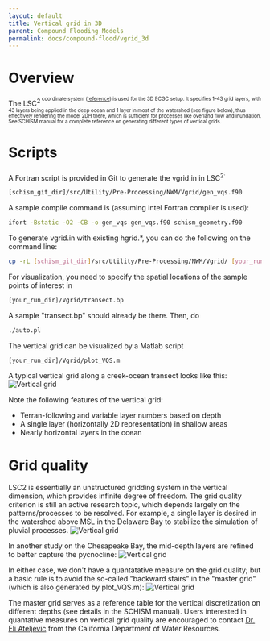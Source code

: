 ```yaml
---
layout: default
title: Vertical grid in 3D
parent: Compound Flooding Models
permalink: docs/compound-flood/vgrid_3d
---
```


# Overview
The LSC<sup>2<sup> coordinate system ([reference](https://www.sciencedirect.com/science/article/pii/S1463500314001437)) is used for the 3D ECGC setup.
It specifies 1–43 grid layers, with 43 layers being applied in the deep ocean and 1 layer in most of the watershed (see figure below), thus effectively rendering the model 2DH there, which is sufficient for processes like overland flow and inundation.
See SCHISM manual for a complete reference on generating different types of vertical grids.

# Scripts
A Fortran script is provided in Git to generate the vgrid.in in LSC<sup>2<sup>:
```bash
[schism_git_dir]/src/Utility/Pre-Processing/NWM/Vgrid/gen_vqs.f90
```
A sample compile command is (assuming intel Fortran compiler is used):
```bash
ifort -Bstatic -O2 -CB -o gen_vqs gen_vqs.f90 schism_geometry.f90
```

To generate vgrid.in with existing hgrid.\*, you can do the following on the command line:
```bash
cp -rL [schism_git_dir]/src/Utility/Pre-Processing/NWM/Vgrid/ [your_run_dir]
```
For visualization, you need to specify the spatial locations of the sample points of interest in 
```bash
[your_run_dir]/Vgrid/transect.bp
```
A sample "transect.bp" should already be there. Then, do
```bash
./auto.pl
```

The vertical grid can be visualized by a Matlab script
```bash
[your_run_dir]/Vgrid/plot_VQS.m
```
A typical vertical grid along a creek-ocean transect looks like this:
![Vertical grid](http://ccrm.vims.edu/yinglong/feiye/Workshop_20190701/TEMP/Doc/vgrid.png)

Note the following features of the vertical grid:
- Terran-following and variable layer numbers based on depth
- A single layer (horizontally 2D representation) in shallow areas
- Nearly horizontal layers in the ocean

# Grid quality
LSC2 is essentially an unstructured gridding system in the vertical dimension, which provides infinite degree of freedom.
The grid quality criterion is still an active research topic, which depends largely on the patterns/processes to be resolved.
For example, a single layer is desired in the watershed above MSL in the Delaware Bay to stabilize the simulation of pluvial processes.
![Vertical grid](http://ccrm.vims.edu/yinglong/feiye/Workshop_20190701/TEMP/Doc/vgrid.png)

In another study on the Chesapeake Bay, the mid-depth layers are refined to better capture the pycnocline:
![Vertical grid](http://ccrm.vims.edu/yinglong/feiye/Workshop_20190701/TEMP/Doc/vgrid.png)

In either case, we don't have a quantatative measure on the grid quality; but a basic rule is to avoid the so-called "backward stairs" in the "master grid" (which is also generated by plot_VQS.m):
![Vertical grid](http://ccrm.vims.edu/yinglong/feiye/Workshop_20190701/TEMP/Doc/vgrid.png)

The master grid serves as a reference table for the vertical discretization on different depths (see details in the SCHISM manual). Users interested in quantative measures on vertical grid quality are encouraged to contact [Dr. Eli Ateljevic](Eli.Ateljevich@water.ca.gov) from the California Department of Water Resources.

